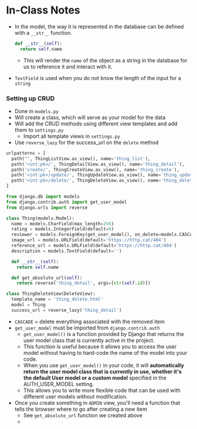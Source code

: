 # In-Class Notes

* In the model, the way it is represented in the database can be defined with a `__str__` function.
  
  ```py
  def __str__(self):
    return self.name
  ```

  * This will render the `name` of the object as a string in the database for us to reference it and interact with it.
* `TextField` is used when you do not know the length of the input for a `string`

### Setting up CRUD

* Done in `models.py`
* Will create a class, which will serve as your model for the data
* Will add the CRUD methods using different view templates and add them to `settings.py`
  * Import all template views in `settings.py`
* Use `reverse_lazy` for the success_url on the `delete` method
<!-- * `{% csrf_token %}` needs to be used within the forms for security
* `{{% form.as_p %}}` needs to be used as well for security -->

```py
urlpatterns = [
  path("", ThingListView.as_view(), name='thing_list'),
  path('<int:pk>/', ThingDetailView.as_view(), name='thing_detail'),
  path('create/', ThingCreateView.as_view(), name='thing_create'),
  path('<int:pk>/update/', ThingUpdateView.as_view(), name='thing_update'),
  path('<int:pk>/delete/', ThingDeleteView.as_view(), name='thing_delete'),
]
```

```py
from django.db import models
from django.contrib.auth import get_user_model
from django.urls import reverse

class Thing(models.Model):
  name = models.CharField(max_length=256)
  rating = models.IntegerField(default=0)
  reviewer = models.ForeignKey(get_user_model(), on_delete=models.CASCADE)
  image_url = models.URLField(default='https://http.cat/404')
  reference_url = models.URLField(default='https://http.cat/404')
  description = models.TextField(default='')

  def __str__(self):
    return self.name

  def get_absolute_url(self):
    return reverse('thing_detail', args=[str(self.id)])
```

```py
class ThingDeleteView(DeleteView):
  template_name = 'thing_delete.html'
  model = Thing
  success_url = reverse_lazy('thing_detail')
```

* `CASCADE` = delete everything associated with the removed item
* `get_user_model` must be imported from `django.contrib.auth`
  * `get_user_model()` is a function provided by Django that returns the user model class that is currently active in the project.
  * This function is useful because it allows you to access the user model without having to hard-code the name of the model into your code.
  * When you use `get_user_model()` in your code, it will **automatically return the user model class that is currently in use, whether it's the default User model or a custom model** specified in the AUTH_USER_MODEL setting.
  * This allows you to write more flexible code that can be used with different user models without modification.
* Once you create something in `ADMIN` view, you'll need a function that tells the browser where to go after creating a new item
  * See `get_absolute_url` function we created above
  * 
